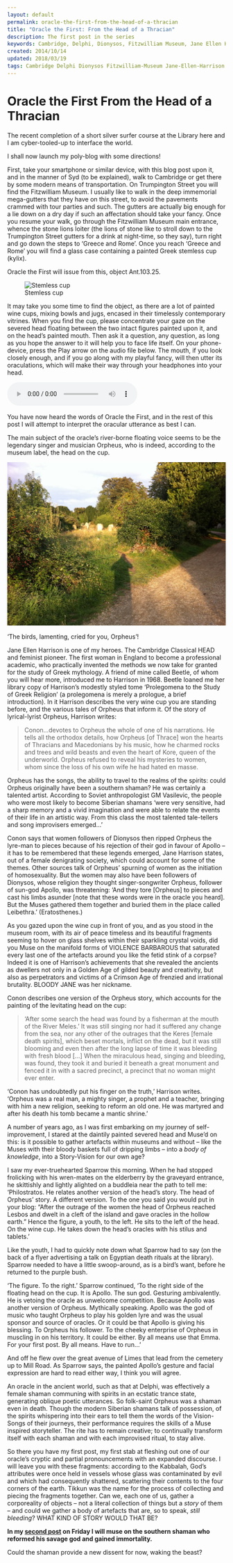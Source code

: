 ```yaml
---
layout: default
permalink: oracle-the-first-from-the-head-of-a-thracian
title: "Oracle the First: From the Head of a Thracian"
description: The first post in the series
keywords: Cambridge, Delphi, Dionysos, Fitzwilliam Museum, Jane Ellen Harrison, music, oracle, Orpheus, shamanism
created: 2014/10/14
updated: 2018/03/19
tags: Cambridge Delphi Dionysos Fitzwilliam-Museum Jane-Ellen-Harrison music oracle Orpheus shamanism
---
```


Oracle the First From the Head of a Thracian
============================================

The recent completion of a short silver surfer course at the Library here and I am cyber-tooled-up to interface the world.

I shall now launch my poly-blog with some directions!

First, take your smartphone or similar device, with this blog post upon it, and in the manner of Syd (to be explained),
walk to Cambridge or get there by some modern means of transportation. On Trumpington Street you will find the Fitzwilliam
Museum. I usually like to walk in the deep immemorial mega-gutters that they have on this street, to avoid the pavements
crammed with tour parties and such. The gutters are actually big enough for a lie down on a dry day if such an affectation
should take your fancy. Once you resume your walk, go through the Fitzwilliam Museum main entrance, whence the stone
lions loiter (the lions of stone like to stroll down to the Trumpington Street gutters for a drink at night-time, so
they say), turn right and go down the steps to ‘Greece and Rome’. Once you reach ‘Greece and Rome’ you will find a
glass case containing a painted Greek stemless cup (kylix).

Oracle the First will issue from this, object Ant.103.25.

<div class="text-center my-3">
    <figure class="figure">
        <img src="https://data.fitzmuseum.cam.ac.uk/imagestore/ant/ant39/Loan_20Ant_103_25_20_282_29.jpg"
        alt="Stemless cup" class="img-fluid" />
        <figcaption class="figure-caption text-info">Stemless cup</figcaption>
    </figure>
</div>

It may take you some time to find the object, as there are a lot of painted wine cups, mixing bowls and jugs, encased
in their timelessly contemporary vitrines. When you find the cup, please concentrate your gaze on the severed head
floating between the two intact figures painted upon it, and on the head’s painted mouth. Then ask it a question, any
question, as long as you hope the answer to it will help you to face life itself. On your phone-device, press the Play
arrow on the audio file below. The mouth, if you look closely enough, and if you go along with my playful fancy, will
then utter its oraculations, which will make their way through your headphones into your head.

<audio controls="controls">
    <source type="audio/mpeg" src="uploads/2017/07/One.mp3" />
     [uploads/2017/07/One.mp3](uploads/2017/07/One.mp3)
</audio>

You have now heard the words of Oracle the First, and in the rest of this post I will attempt to interpret the oracular
utterance as best I can.

The main subject of the oracle’s river-borne floating voice seems to be the legendary singer and musician Orpheus, who
 is indeed, according to the museum label, the head on the cup.

[![](uploads/2018/03/IMG_0551-1024x765.jpg)](uploads/2018/03/IMG_0551.jpg)

‘The birds, lamenting, cried for you, Orpheus’!

Jane Ellen Harrison is one of my heroes. The Cambridge Classical HEAD and feminist pioneer. The first woman in England
to become a professional academic, who practically invented the methods we now take for granted for the study of Greek
mythology. A friend of mine called Beetle, of whom you will hear more, introduced me to Harrison in 1968. Beetle loaned
me her library copy of Harrison’s modestly styled tome ‘Prolegomena to the Study of Greek Religion’ (a prolegomena is
merely a prologue, a brief introduction). In it Harrison describes the very wine cup you are standing before, and the
various tales of Orpheus that inform it. Of the story of lyrical-lyrist Orpheus, Harrison writes:

> Conon…devotes to Orpheus the whole of one of his narrations. He tells all the orthodox details, how Orpheus \[of Thrace\]
won the hearts of Thracians and Macedonians by his music, how he charmed rocks and trees and wild beasts and even the heart
of Kore, queen of the underworld. Orpheus refused to reveal his mysteries to women, whom since the loss of his own wife he
had hated en masse.

Orpheus has the songs, the ability to travel to the realms of the spirits: could Orpheus originally have been a southern
shaman? He was certainly a talented artist. According to Soviet anthropologist GM Vasilevic, the people who were most
likely to become Siberian shamans ‘were very sensitive, had a sharp memory and a vivid imagination and were able to relate
the events of their life in an artistic way. From this class the most talented tale-tellers and song improvisers emerged…’

Conon says that women followers of Dionysos then ripped Orpheus the lyre-man to pieces because of his rejection of their
god in favour of Apollo – it has to be remembered that these legends emerged, Jane Harrison states, out of a female
denigrating society, which could account for some of the themes. Other sources talk of Orpheus’ spurning of women as
the initiation of homosexuality. But the women may also have been followers of Dionysos, whose religion they thought
singer-songwriter Orpheus, follower of sun-god Apollo, was threatening: ‘And they tore \[Orpheus\] to pieces and cast his
limbs asunder \[note that these words were in the oracle you heard\]. But the Muses gathered them together and buried
them in the place called Leibethra.’ (Eratosthenes.)

As you gazed upon the wine cup in front of you, and as you stood in the museum room, with its air of peace timeless and
its beautiful fragments seeming to hover on glass shelves within their sparkling crystal voids, did you Muse on the
manifold forms of VIOLENCE BARBAROUS that saturated every last one of the artefacts around you like the fetid stink of a
corpse? Indeed it is one of Harrison’s achievements that she revealed the ancients as dwellers not only in a Golden Age
of gilded beauty and creativity, but also as perpetrators and victims of a Crimson Age of frenzied and irrational brutality.
BLOODY JANE was her nickname.

Conon describes one version of the Orpheus story, which accounts for the painting of the levitating head on the cup:

> ‘After some search the head was found by a fisherman at the mouth of the River Meles.’ It was still singing nor had it
suffered any change from the sea, nor any other of the outrages that the Keres \[female death spirits\], which beset
mortals, inflict on the dead, but it was still blooming and even then after the long lapse of time it was bleeding with
fresh blood \[…\] When the miraculous head, singing and bleeding, was found, they took it and buried it beneath a great
monument and fenced it in with a sacred precinct, a precinct that no woman might ever enter.

‘Conon has undoubtedly put his finger on the truth,’ Harrison writes. ‘Orpheus was a real man, a mighty singer, a prophet
and a teacher, bringing with him a new religion, seeking to reform an old one. He was martyred and after his death his tomb
became a mantic shrine.’

A number of years ago, as I was first embarking on my journey of self-improvement, I stared at the daintily painted
severed head and Muse’d on this: is it possible to gather artefacts within museums and without – like the Muses with
their bloody baskets full of dripping limbs – into a _body of knowledge_, into a Story-Vision for our own age?

I saw my ever-truehearted Sparrow this morning. When he had stopped frolicking with his wren-mates on the elderberry by
the graveyard entrance, he skittishly and lightly alighted on a buddleia near the path to tell me: ‘Philostratos. He
relates another version of the head’s story. The head of Orpheus’ story. A different version. To the one you said you
would put in your blog: “After the outrage of the women the head of Orpheus reached Lesbos and dwelt in a cleft of the
island and gave oracles in the hollow earth.” Hence the figure, a youth, to the left. He sits to the left of the head.
On the wine cup. He takes down the head’s oracles with his stilus and tablets.’

Like the youth, I had to quickly note down what Sparrow had to say (on the back of a flyer advertising a talk on Egyptian
death rituals at the library). Sparrow needed to have a little swoop-around, as is a bird’s want, before he returned to
the purple bush.

‘The figure. To the right.’ Sparrow continued, ‘To the right side of the floating head on the cup. It is Apollo. The sun
god. Gesturing ambivalently. He is vetoing the oracle as unwelcome competition. Because Apollo was another version of
Orpheus. Mythically speaking. Apollo was the god of music who taught Orpheus to play his golden lyre and was the usual
sponsor and source of oracles. Or it could be that Apollo is giving his blessing. To Orpheus his follower. To the cheeky
enterprise of Orpheus in muscling in on his territory. It could be either. By all means use that Emma. For your first
post. By all means. Have to run…’

And off he flew over the great avenue of Limes that lead from the cemetery up to Mill Road. As Sparrow says, the painted
Apollo’s gesture and facial expression are hard to read either way, I think you will agree.

An oracle in the ancient world, such as that at Delphi, was effectively a female shaman communing with spirits in an
ecstatic trance state, generating oblique poetic utterances. So folk-saint Orpheus was a shaman even in death. Though
the modern Siberian shamans talk of possession, of the spirits whispering into their ears to tell them the words of the
Vision-Songs of their journeys, their performance requires the skills of a Muse inspired storyteller. The rite has to
remain creative; to continually transform itself with each shaman and with each improvised ritual, to stay alive.

So there you have my first post, my first stab at fleshing out one of our oracle’s cryptic and partial pronouncements
with an expanded discourse. I will leave you with these fragments: according to the Kabbalah, God’s attributes were once
held in vessels whose glass was contaminated by evil and which had consequently shattered, scattering their contents to
the four corners of the earth. Tikkun was the name for the process of collecting and piecing the fragments together. Can
we, each one of us, gather a corporeality of objects – not a literal collection of things but a _story_ of them – and
could we gather a body of artefacts that are, so to speak, _still bleeding_? WHAT KIND OF STORY WOULD THAT BE?

__In my [second post](oracle-the-second-from-the-head-of-a-demi-god) on Friday I will muse on the southern shaman who
reformed his savage god and gained immortality.__

Could the shaman provide a new dissent for now, waking the beast?
